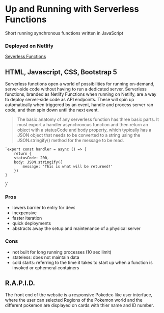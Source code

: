 
# Up and Running with Serverless Functions 

Short running synchronous functions written in JavaScript

### Deployed on Netlify

[Severless Functions](serverless-by-catalan.netlify.app)

## HTML, Javascript, CSS, Bootstrap 5

Serverless functions open a world of possibilities for running on-demand, server-side code without having to run a dedicated server.
Serverless functions, branded as Netlify Functions when running on Netlify, are a way to deploy server-side code as API endpoints. 
These will spin up automatically when triggered by an event, handle and process server ran code, and then spin down until the next event.

> The basic anatomy of any serverless function has three basic parts. It must export a handler asynchronous function and then return an object with a statusCode and body property, which typically has a JSON object that needs to be converted to a string using the JSON.stringify() method for the message to be read.

	`export const handler = async () => {
		return {
		statusCode: 200,
		body: JSON.stringify({
			message: 'This is what will be returned!'
		})
	}
}`

### Pros

- lowers barrier to entry for devs
- inexpensive
- faster iteration
- quick deployments
- abstracts away the setup and maintenance of a physical server

### Cons

- not built for long running processes (10 sec limit)
- stateless: does not maintain data
- cold starts: referring to the time it takes to start up when a function is invoked or ephemeral containers

## R.A.P.I.D.
The front end of the website is a responsive Pokedex-like user interface, where the user can selected Regions of the Pokemon world and the different pokemon are displayed on cards with thier name and ID number.
